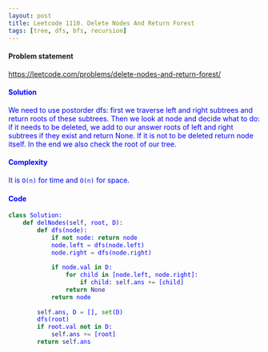 ```yaml
---
layout: post
title: Leetcode 1110. Delete Nodes And Return Forest
tags: [tree, dfs, bfs, recursion]
---
```


#### Problem statement

<a href="https://leetcode.com/problems/delete-nodes-and-return-forest/"> <font color = blue>https://leetcode.com/problems/delete-nodes-and-return-forest/

#### Solution
We need to use postorder dfs: first we traverse left and right subtrees and return roots of these subtrees. Then we look at node and decide what to do: if it needs to be deleted, we add to our answer roots of left and right subtrees if they exist and return None. If it is not to be deleted return node itself. In the end we also check the root of our tree.

#### Complexity
It is `O(n)` for time and `O(n)` for space.

#### Code
```python
class Solution:
    def delNodes(self, root, D):
        def dfs(node):
            if not node: return node
            node.left = dfs(node.left)
            node.right = dfs(node.right)
			
            if node.val in D:
                for child in [node.left, node.right]:
                    if child: self.ans += [child]
                return None
            return node
        
        self.ans, D = [], set(D)
        dfs(root)
        if root.val not in D:
            self.ans += [root]
        return self.ans
```

